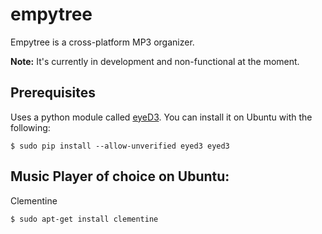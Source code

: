 # empytree
Empytree is a cross-platform MP3 organizer.

**Note:** It's currently in development and non-functional at the moment.

## Prerequisites
Uses a python module called [eyeD3](http://eyed3.nicfit.net/). You can install it on Ubuntu with the following:

    $ sudo pip install --allow-unverified eyed3 eyed3

## Music Player of choice on Ubuntu:
Clementine

    $ sudo apt-get install clementine

